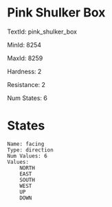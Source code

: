 # Pink Shulker Box

TextId: pink_shulker_box

MinId: 8254

MaxId: 8259

Hardness: 2

Resistance: 2


Num States: 6

# States
```
Name: facing
Type: direction
Num Values: 6
Values:
    NORTH
    EAST
    SOUTH
    WEST
    UP
    DOWN
```